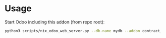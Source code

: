 # Usage

Start Odoo including this addon (from repo root):

```bash
python3 scripts/nix_odoo_web_server.py --db-name mydb --addon contract_brand
```
